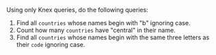 Using only Knex queries, do the following queries:

1. Find all `countries` whose names begin with "b" ignoring case.
2. Count how many `countries` have "central" in their name.
3. Find all `countries` whose names begin with the same three letters as their `code` ignoring case.
